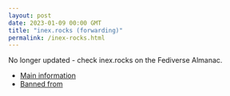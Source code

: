 ```yaml
---
layout: post
date: 2023-01-09 00:00 GMT
title: "inex.rocks (forwarding)"
permalink: /inex-rocks.html
---
```


No longer updated - check inex.rocks on the Fediverse Almanac.

* [Main information](https://www.fediversealmanac.com/api/v1/instances/inex.rocks)
* [Banned from](https://www.fediversealmanac.com/api/v1/instances/inex.rocks/banned_from)

